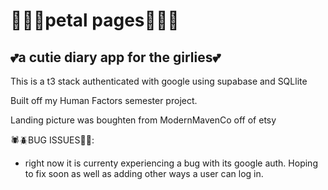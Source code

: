 # 🪻🌺🌸petal pages🌸🌺🪻


## 💕a cutie diary app for the girlies💕 

This is a t3 stack authenticated with google using supabase and SQLlite

Built off my Human Factors semester project.

Landing picture was boughten from ModernMavenCo off of etsy 


🕷️🪲BUG ISSUES🐞🐛: 
  - right now it is currenty experiencing a bug with its google auth. Hoping to fix soon as well as adding other ways a user can log in. 
